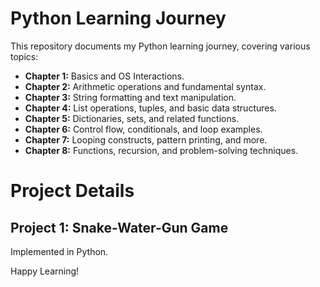 # Python Learning Journey

This repository documents my Python learning journey, covering various topics:

- **Chapter 1:** Basics and OS Interactions.
- **Chapter 2:** Arithmetic operations and fundamental syntax.
- **Chapter 3:** String formatting and text manipulation.
- **Chapter 4:** List operations, tuples, and basic data structures.
- **Chapter 5:** Dictionaries, sets, and related functions.
- **Chapter 6:** Control flow, conditionals, and loop examples.
- **Chapter 7:** Looping constructs, pattern printing, and more.
- **Chapter 8:** Functions, recursion, and problem-solving techniques.



# Project Details

## Project 1: Snake-Water-Gun Game
Implemented in Python.

Happy Learning!
